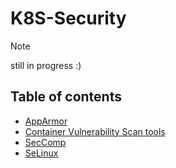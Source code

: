 # K8S-Security

> [!NOTE]
> still in progress :)



## Table of contents

- [AppArmor](./apparmor/)
- [Container Vulnerability Scan tools](./container-vulnerability/)
- [SecComp](./seccomp/)
- [SeLinux](./selinux/)

